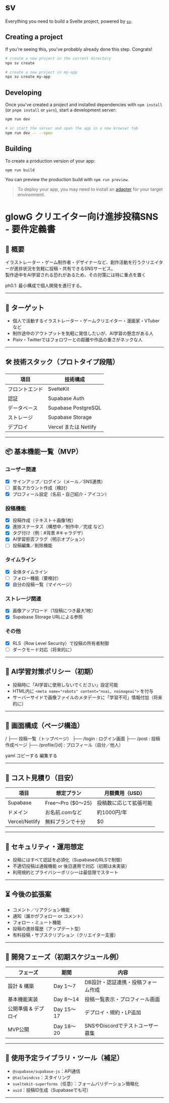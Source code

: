 # sv

Everything you need to build a Svelte project, powered by [`sv`](https://github.com/sveltejs/cli).

## Creating a project

If you're seeing this, you've probably already done this step. Congrats!

```bash
# create a new project in the current directory
npx sv create

# create a new project in my-app
npx sv create my-app
```

## Developing

Once you've created a project and installed dependencies with `npm install` (or `pnpm install` or `yarn`), start a development server:

```bash
npm run dev

# or start the server and open the app in a new browser tab
npm run dev -- --open
```

## Building

To create a production version of your app:

```bash
npm run build
```

You can preview the production build with `npm run preview`.

> To deploy your app, you may need to install an [adapter](https://svelte.dev/docs/kit/adapters) for your target environment.


# glowG クリエイター向け進捗投稿SNS - 要件定義書

## 📌 概要

イラストレーター・ゲーム制作者・デザイナーなど、創作活動を行うクリエイターが進捗状況を気軽に投稿・共有できるSNSサービス。  
製作途中をAI学習される恐れがあるため、その対策には特に重点を置く


ph0.1: 最小構成で個人開発を進行する。

---

## 🎯 ターゲット

- 個人で活動するイラストレーター・ゲームクリエイター・漫画家・VTuberなど
- 制作途中のアウトプットを気軽に発信したいが、AI学習の懸念がある人
- Pixiv・Twitterではフォロワーとの距離や作品の重さがネックな人

---

## 🛠 技術スタック（プロトタイプ段階）

| 項目         | 技術構成                     |
|--------------|------------------------------|
| フロントエンド | SvelteKit                    |
| 認証         | Supabase Auth                |
| データベース | Supabase PostgreSQL          |
| ストレージ   | Supabase Storage             |
| デプロイ     | Vercel または Netlify        |

---

## 📦 基本機能一覧（MVP）

### ユーザー関連
- [x] サインアップ／ログイン（メール／SNS連携）
- [ ] 匿名アカウント作成（検討）
- [x] プロフィール設定（名前・自己紹介・アイコン）

### 投稿機能
- [x] 投稿作成（テキスト＋画像1枚）
- [x] 進捗ステータス（構想中／制作中／完成 など）
- [x] タグ付け（例：#背景 #キャラデザ）
- [x] AI学習拒否フラグ（明示オプション）
- [ ] 投稿編集／削除機能

### タイムライン
- [x] 全体タイムライン
- [ ] フォロー機能（要検討）
- [x] 自分の投稿一覧（マイページ）

### ストレージ関連
- [x] 画像アップロード（1投稿につき最大1枚）
- [x] Supabase Storage URLによる参照

### その他
- [x] RLS（Row Level Security）で投稿の所有者制御
- [ ] ダークモード対応（将来的に）

---

## 🧠 AI学習対策ポリシー（初期）

- 投稿時に「AI学習に使用しないでください」設定可能
- HTML内に `<meta name="robots" content="noai, noimageai">` を付与
- サーバーサイドで画像ファイルのメタデータに「学習不可」情報付加（将来的に）

---

## 📐 画面構成（ページ構造）

/
├── 投稿一覧（トップページ）
├── /login : ログイン画面
├── /post : 投稿作成ページ
├── /profile/[id] : プロフィール（自分／他人）

yaml
コピーする
編集する

---

## 💸 コスト見積り（目安）

| 項目        | 想定プラン         | 月額費用（USD）  |
|-------------|--------------------|------------------|
| Supabase    | Free〜Pro ($0〜25) | 投稿数に応じて拡張可能 |
| ドメイン    | お名前.comなど     | 約1000円/年       |
| Vercel/Netlify | 無料プランで十分   | $0               |

---

## 🔐 セキュリティ・運用想定

- 投稿にはすべて認証を必須化（SupabaseのRLSで制御）
- 不適切投稿は通報機能 or 後日運用で対応（初期は未実装）
- 利用規約とプライバシーポリシーは最低限でスタート

---

## ⏳ 今後の拡張案

- コメント／リアクション機能
- 通知（誰かがフォロー or コメント）
- フォロー・ミュート機能
- 投稿の進捗履歴（アップデート型）
- 有料投稿・サブスクリプション（クリエイター支援）

---

## 📅 開発フェーズ（初期スケジュール例）

| フェーズ       | 期間       | 内容                               |
|----------------|------------|------------------------------------|
| 設計 & 構築     | Day 1〜7   | DB設計・認証連携・投稿フォーム作成 |
| 基本機能実装    | Day 8〜14  | 投稿一覧表示・プロフィール画面     |
| 公開準備 & デプロイ | Day 15〜17 | デプロイ・規約・LP追加               |
| MVP公開        | Day 18〜20 | SNSやDiscordでテストユーザー募集    |

---

## 📝 使用予定ライブラリ・ツール（補足）

- `@supabase/supabase-js`：API通信
- `@tailwindcss`：スタイリング
- `sveltekit-superforms`（任意）：フォームバリデーション簡略化
- `uuid`：投稿ID生成（Supabaseでも可）

---